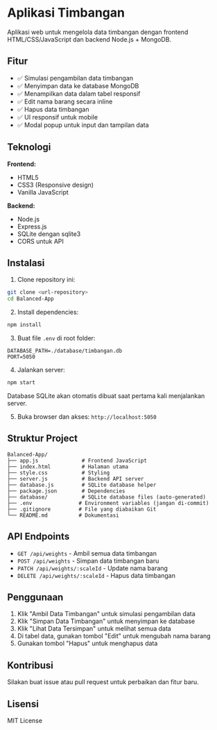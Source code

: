 # Aplikasi Timbangan

Aplikasi web untuk mengelola data timbangan dengan frontend HTML/CSS/JavaScript dan backend Node.js + MongoDB.

## Fitur

- ✅ Simulasi pengambilan data timbangan
- ✅ Menyimpan data ke database MongoDB
- ✅ Menampilkan data dalam tabel responsif
- ✅ Edit nama barang secara inline
- ✅ Hapus data timbangan
- ✅ UI responsif untuk mobile
- ✅ Modal popup untuk input dan tampilan data

## Teknologi

**Frontend:**
- HTML5
- CSS3 (Responsive design)
- Vanilla JavaScript

**Backend:**
- Node.js
- Express.js
- SQLite dengan sqlite3
- CORS untuk API

## Instalasi

1. Clone repository ini:
```bash
git clone <url-repository>
cd Balanced-App
```

2. Install dependencies:
```bash
npm install
```

3. Buat file `.env` di root folder:
```env
DATABASE_PATH=./database/timbangan.db
PORT=5050
```

4. Jalankan server:
```bash
npm start
```

Database SQLite akan otomatis dibuat saat pertama kali menjalankan server.

5. Buka browser dan akses: `http://localhost:5050`

## Struktur Project

```
Balanced-App/
├── app.js              # Frontend JavaScript
├── index.html          # Halaman utama
├── style.css           # Styling
├── server.js           # Backend API server
├── database.js         # SQLite database helper
├── package.json        # Dependencies
├── database/           # SQLite database files (auto-generated)
├── .env               # Environment variables (jangan di-commit)
├── .gitignore         # File yang diabaikan Git
└── README.md          # Dokumentasi
```

## API Endpoints

- `GET /api/weights` - Ambil semua data timbangan
- `POST /api/weights` - Simpan data timbangan baru
- `PATCH /api/weights/:scaleId` - Update nama barang
- `DELETE /api/weights/:scaleId` - Hapus data timbangan

## Penggunaan

1. Klik "Ambil Data Timbangan" untuk simulasi pengambilan data
2. Klik "Simpan Data Timbangan" untuk menyimpan ke database
3. Klik "Lihat Data Tersimpan" untuk melihat semua data
4. Di tabel data, gunakan tombol "Edit" untuk mengubah nama barang
5. Gunakan tombol "Hapus" untuk menghapus data

## Kontribusi

Silakan buat issue atau pull request untuk perbaikan dan fitur baru.

## Lisensi

MIT License
